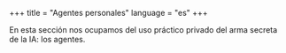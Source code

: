 +++
title = "Agentes personales"
language = "es"
+++

En esta sección nos ocupamos del uso práctico privado del arma secreta de la IA: los agentes.
